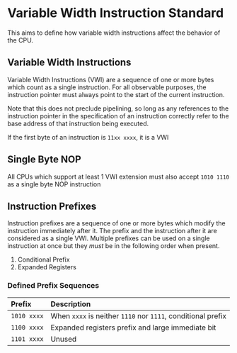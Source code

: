 # Variable Width Instruction Standard

This aims to define how variable width instructions affect the behavior of the CPU.

## Variable Width Instructions

Variable Width Instructions (VWI) are a sequence of one or more bytes which count as a single instruction. For all observable purposes, the instruction pointer must always point to the start of the current instruction.

Note that this does not preclude pipelining, so long as any references to the instruction pointer in the specification of an instruction correctly refer to the base address of that instruction being executed.

If the first byte of an instruction is `11xx xxxx`, it is a VWI

## Single Byte NOP

All CPUs which support at least 1 VWI extension must also accept `1010 1110` as a single byte NOP instruction

## Instruction Prefixes

Instruction prefixes are a sequence of one or more bytes which modify the instruction immediately after it. The prefix and the instruction after it are considered as a single VWI. Multiple prefixes can be used on a single instruction at once but they _must_ be in the following order when present.

1. Conditional Prefix
2. Expanded Registers

### Defined Prefix Sequences

| Prefix      | Description                                                  |
|:------------|:-------------------------------------------------------------|
| `1010 xxxx` | When `xxxx` is neither `1110` nor `1111`, conditional prefix |
| `1100 xxxx` | Expanded registers prefix and large immediate bit            |
| `1101 xxxx` | Unused                                                       |

